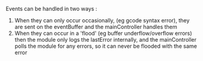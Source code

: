 Events can be handled in two ways :
1. When they can only occur occasionally, (eg gcode syntax error), they are sent on the eventBuffer and the mainController handles them
2. When they can occur in a 'flood' (eg buffer underflow/overflow errors) then the module only logs the lastError internally, and the mainController polls the module for any errors, so it can never be flooded with the same error